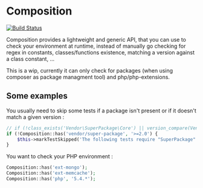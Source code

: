 # Composition

[![Build Status](https://secure.travis-ci.org/composition/composition.png)](https://secure.travis-ci.org/composition/composition)

Composition provides a lightweight and generic API, that you can use to check your
environment at runtime, instead of manually go checking for regex in constants,
classes/functions existence, matching a version against a class constant, ...

This is a wip, currently it can only check for packages (when using composer as
package managment tool) and php/php-extensions.

## Some examples

You usually need to skip some tests if a package isn't present or if it doesn't
match a given version :
``` php
// if (!class_exists('Vendor\SuperPackage\Core') || version_compare(Vendor\SuperPackage\Core::VERSION, '2.0', '<') {
if (!Composition::has('vendor/super-package', '>=2.0') {
    $this->markTestSkipped('The following tests require "SuperPackage" to be at least at 2.0');
}
```

You want to check your PHP environment :
``` php
Composition::has('ext-mongo');
Composition::has('ext-memcache');
Composition::has('php', '5.4.*');
```